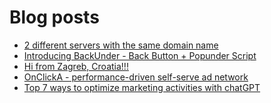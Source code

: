# Blog posts
<!-- BLOG-POST-LIST:START -->
- [2 different servers with the same domain name](https://afflift.com/f/threads/2-different-servers-with-the-same-domain-name.10314/)
- [Introducing BackUnder - Back Button + Popunder Script](https://afflift.com/f/threads/introducing-backunder-back-button-popunder-script.10073/)
- [Hi from Zagreb, Croatia!!!](https://afflift.com/f/threads/hi-from-zagreb-croatia.10315/)
- [OnClickA - performance-driven self-serve ad network](https://afflift.com/f/threads/onclicka-performance-driven-self-serve-ad-network.10316/)
- [Top 7 ways to optimize marketing activities with chatGPT](https://afflift.com/f/threads/top-7-ways-to-optimize-marketing-activities-with-chatgpt.10319/)
<!-- BLOG-POST-LIST:END -->

